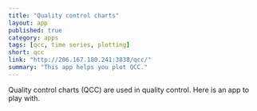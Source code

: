 ```yaml
---
title: "Quality control charts"
layout: app
published: true
category: apps
tags: [qcc, time series, plotting]
short: qcc
link: "http://206.167.180.241:3838/qcc/"
summary: "This app helps you plot QCC."
---
```


Quality control charts (QCC) are used in quality control.
Here is an app to play with.
